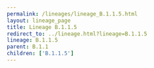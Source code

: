 ```yaml
---
permalink: /lineages/lineage_B.1.1.5.html
layout: lineage_page
title: Lineage B.1.1.5
redirect_to: ../lineage.html?lineage=B.1.1.5
lineage: B.1.1.5
parent: B.1.1
children: ['B.1.1.5']
---
```

